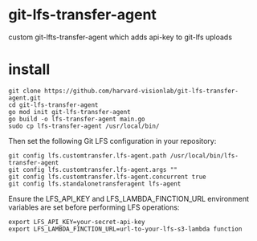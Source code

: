 # git-lfs-transfer-agent
custom git-lfts-transfer-agent which adds api-key to git-lfs uploads

# install
```
git clone https://github.com/harvard-visionlab/git-lfs-transfer-agent.git
cd git-lfs-transfer-agent
go mod init git-lfs-transfer-agent
go build -o lfs-transfer-agent main.go
sudo cp lfs-transfer-agent /usr/local/bin/
```

Then set the following Git LFS configuration in your repository: 
```
git config lfs.customtransfer.lfs-agent.path /usr/local/bin/lfs-transfer-agent
git config lfs.customtransfer.lfs-agent.args ""
git config lfs.customtransfer.lfs-agent.concurrent true
git config lfs.standalonetransferagent lfs-agent
```

Ensure the LFS_API_KEY and LFS_LAMBDA_FINCTION_URL environment variables are set before performing LFS operations:
```
export LFS_API_KEY=your-secret-api-key
export LFS_LAMBDA_FINCTION_URL=url-to-your-lfs-s3-lambda function
```
